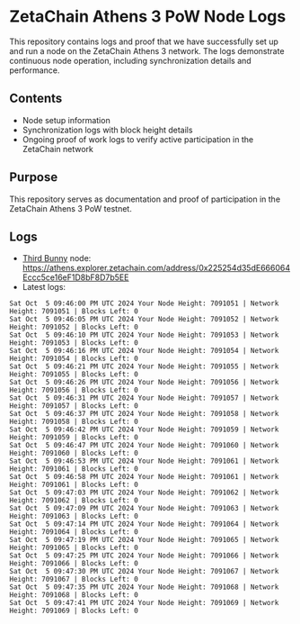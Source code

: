 # ZetaChain Athens 3 PoW Node Logs
This repository contains logs and proof that we have successfully set up and run a node on the ZetaChain Athens 3 network. The logs demonstrate continuous node operation, including synchronization details and performance.

## Contents
- Node setup information
- Synchronization logs with block height details
- Ongoing proof of work logs to verify active participation in the ZetaChain network

## Purpose
This repository serves as documentation and proof of participation in the ZetaChain Athens 3 PoW testnet.

## Logs

- [Third Bunny](https://thirdbunny.xyz/) node: https://athens.explorer.zetachain.com/address/0x225254d35dE666064Eccc5ce16eF1D8bF8D7b5EE
- Latest logs:
```
Sat Oct  5 09:46:00 PM UTC 2024 Your Node Height: 7091051 | Network Height: 7091051 | Blocks Left: 0
Sat Oct  5 09:46:05 PM UTC 2024 Your Node Height: 7091052 | Network Height: 7091052 | Blocks Left: 0
Sat Oct  5 09:46:10 PM UTC 2024 Your Node Height: 7091053 | Network Height: 7091053 | Blocks Left: 0
Sat Oct  5 09:46:16 PM UTC 2024 Your Node Height: 7091054 | Network Height: 7091054 | Blocks Left: 0
Sat Oct  5 09:46:21 PM UTC 2024 Your Node Height: 7091055 | Network Height: 7091055 | Blocks Left: 0
Sat Oct  5 09:46:26 PM UTC 2024 Your Node Height: 7091056 | Network Height: 7091056 | Blocks Left: 0
Sat Oct  5 09:46:31 PM UTC 2024 Your Node Height: 7091057 | Network Height: 7091057 | Blocks Left: 0
Sat Oct  5 09:46:37 PM UTC 2024 Your Node Height: 7091058 | Network Height: 7091058 | Blocks Left: 0
Sat Oct  5 09:46:42 PM UTC 2024 Your Node Height: 7091059 | Network Height: 7091059 | Blocks Left: 0
Sat Oct  5 09:46:47 PM UTC 2024 Your Node Height: 7091060 | Network Height: 7091060 | Blocks Left: 0
Sat Oct  5 09:46:53 PM UTC 2024 Your Node Height: 7091061 | Network Height: 7091061 | Blocks Left: 0
Sat Oct  5 09:46:58 PM UTC 2024 Your Node Height: 7091061 | Network Height: 7091061 | Blocks Left: 0
Sat Oct  5 09:47:03 PM UTC 2024 Your Node Height: 7091062 | Network Height: 7091062 | Blocks Left: 0
Sat Oct  5 09:47:09 PM UTC 2024 Your Node Height: 7091063 | Network Height: 7091063 | Blocks Left: 0
Sat Oct  5 09:47:14 PM UTC 2024 Your Node Height: 7091064 | Network Height: 7091064 | Blocks Left: 0
Sat Oct  5 09:47:19 PM UTC 2024 Your Node Height: 7091065 | Network Height: 7091065 | Blocks Left: 0
Sat Oct  5 09:47:25 PM UTC 2024 Your Node Height: 7091066 | Network Height: 7091066 | Blocks Left: 0
Sat Oct  5 09:47:30 PM UTC 2024 Your Node Height: 7091067 | Network Height: 7091067 | Blocks Left: 0
Sat Oct  5 09:47:35 PM UTC 2024 Your Node Height: 7091068 | Network Height: 7091068 | Blocks Left: 0
Sat Oct  5 09:47:41 PM UTC 2024 Your Node Height: 7091069 | Network Height: 7091069 | Blocks Left: 0
```
